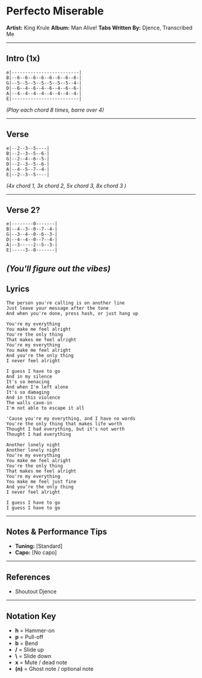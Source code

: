 # Perfecto Miserable

**Artist:** King Krule
**Album:** Man Alive!
**Tabs Written By:** Djence, Transcribed Me

---

## Intro (1x)

```plaintext
e|-------------------------|
B|--6--6--6--6--6--6--6--6-|
G|--5--5--5--5--5--5--5--4-|
D|--6--4--6--4--6--4--6--6-|
A|--4--4--4--4--4--4--4--4-|
E|-------------------------|
```
*(Play each chord 8 times, barre over 4)*


---

## Verse 

```plaintext
e|--2--3--5----|
B|--2--3--5--6-|
G|--2--4--6--5-|
D|--2--3--5--6-|
A|--4--5--7--4-|
E|--2--3--5----|
```

*(4x chord 1, 3x chord 2, 5x chord 3, 8x chord 3 )*


---

## Verse 2?
```plaintext
e|--------0-------|
B|--4--3--0--7--4-|
G|--3--4--0--6--3-|
D|--4--4--0--7--4-|
A|--3-----2--5--3-|
E|-----3--0-------|
```

*(You'll figure out the vibes)*
---

## Lyrics

```
The person you're calling is on another line
Just leave your message after the tone
And when you're done, press hash, or just hang up

You're my everything
You make me feel alright
You're the only thing
That makes me feel alright
You're my everything
You make me feel alright
And you're the only thing
I never feel alright

I guess I have to go
And in my silence
It's so menacing
And when I'm left alone
It's so damaging
And in this violence
The walls cave-in
I'm not able to escape it all

'Cause you're my everything, and I have no words
You're the only thing that makes life worth
Thought I had everything, but it's not worth
Thought I had everything

Another lonely night
Another lonely night
You're my everything
You make me feel alright
You're the only thing
That makes me feel alright
You're my everything
You make me feel just fine
And you're the only thing
I never feel alright

I guess I have to go
I guess I have to go
```

---

## Notes & Performance Tips

- **Tuning:** [Standard]  
- **Capo:** [No capo]  
---

## References

- Shoutout Djence

---

## Notation Key

- **h** = Hammer-on  
- **p** = Pull-off  
- **b** = Bend  
- **/** = Slide up  
- **\\** = Slide down  
- **x** = Mute / dead note  
- **(n)** = Ghost note / optional note
